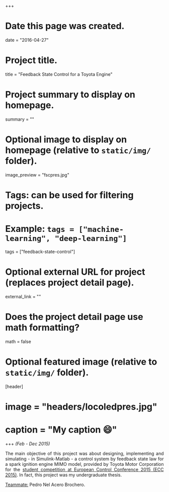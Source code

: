 +++
# Date this page was created.
date = "2016-04-27"

# Project title.
title = "Feedback State Control for a Toyota Engine"

# Project summary to display on homepage.
summary = ""

# Optional image to display on homepage (relative to `static/img/` folder).
image_preview = "fscpres.jpg"

# Tags: can be used for filtering projects.
# Example: `tags = ["machine-learning", "deep-learning"]`
tags = ["feedback-state-control"]

# Optional external URL for project (replaces project detail page).
external_link = ""

# Does the project detail page use math formatting?
math = false

# Optional featured image (relative to `static/img/` folder).
[header]
# image = "headers/locoledpres.jpg"
# caption = "My caption :smile:"

+++
*(Feb - Dec 2015)*

<p align="justify">The main objective of this project was about designing, implementing and simulating - in Simulink-Matlab - a control system by feedback state law for a spark ignition engine MIMO model, provided by Toyota Motor Corporation for the <a href="/img/ecc15_student_competition.pdf" target="_blank">student competition at European Control Conference 2015 (ECC 2015)</a>. In fact, this project was my undergraduate thesis.</p>

<p><u>Teammate:</u> Pedro Nel Acero Brochero.</p>
